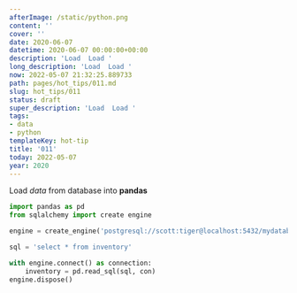 ```yaml
---
afterImage: /static/python.png
content: ''
cover: ''
date: 2020-06-07
datetime: 2020-06-07 00:00:00+00:00
description: 'Load  Load '
long_description: 'Load  Load '
now: 2022-05-07 21:32:25.889733
path: pages/hot_tips/011.md
slug: hot_tips/011
status: draft
super_description: 'Load  Load '
tags:
- data
- python
templateKey: hot-tip
title: '011'
today: 2022-05-07
year: 2020
---
```


Load _data_ from database into **pandas**

``` python
import pandas as pd
from sqlalchemy import create engine

engine = create_engine('postgresql://scott:tiger@localhost:5432/mydatabase')

sql = 'select * from inventory'

with engine.connect() as connection:
    inventory = pd.read_sql(sql, con)
engine.dispose()

```